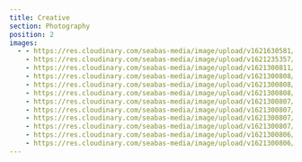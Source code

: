 ```yaml
---
title: Creative
section: Photography
position: 2
images:
  - - https://res.cloudinary.com/seabas-media/image/upload/v1621630581/gallery/Creative/IMG_6944_u95gds.jpg
    - https://res.cloudinary.com/seabas-media/image/upload/v1621235357/gallery/Creative/IMG_7266_jkqqel.jpg
    - https://res.cloudinary.com/seabas-media/image/upload/v1621300811/gallery/Creative/IMG_4286_dli9vz.jpg
    - https://res.cloudinary.com/seabas-media/image/upload/v1621300808/gallery/Creative/IMG_2130_j40nph.jpg
    - https://res.cloudinary.com/seabas-media/image/upload/v1621300808/gallery/Creative/IMG_7270_q25t6l.jpg
    - https://res.cloudinary.com/seabas-media/image/upload/v1621300808/gallery/Creative/IMG_2438-Edit_bwdbjq.jpg
    - https://res.cloudinary.com/seabas-media/image/upload/v1621300807/gallery/Creative/IMG_4404_tbuofn.jpg
    - https://res.cloudinary.com/seabas-media/image/upload/v1621300807/gallery/Creative/IMG_6564_pn2cst.jpg
    - https://res.cloudinary.com/seabas-media/image/upload/v1621300807/gallery/Creative/IMG_6379_zglt7b.jpg
    - https://res.cloudinary.com/seabas-media/image/upload/v1621300807/gallery/Creative/IMG_7040_hfflqr.jpg
    - https://res.cloudinary.com/seabas-media/image/upload/v1621300806/gallery/Creative/IMG_4408_lcbpvt.jpg
    - https://res.cloudinary.com/seabas-media/image/upload/v1621300806/gallery/Creative/IMG_4401_gaexhr.jpg
---
```

